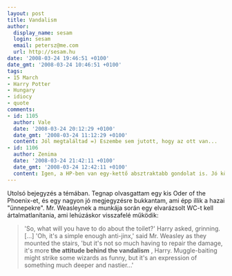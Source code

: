 ```yaml
---
layout: post
title: Vandalism
author:
  display_name: sesam
  login: sesam
  email: petersz@me.com
  url: http://sesam.hu
date: '2008-03-24 19:46:51 +0100'
date_gmt: '2008-03-24 10:46:51 +0100'
tags:
- 15 March
- Harry Potter
- Hungary
- idiocy
- quote
comments:
- id: 1105
  author: Vale
  date: '2008-03-24 20:12:29 +0100'
  date_gmt: '2008-03-24 11:12:29 +0100'
  content: Jól megtaláltad =) Eszembe sem jutott, hogy az ott van...
- id: 1106
  author: Zenima
  date: '2008-03-24 21:42:11 +0100'
  date_gmt: '2008-03-24 12:42:11 +0100'
  content: Igen, a HP-ben van egy-kettő absztraktabb gondolat is. Jó könyv, szeretem.
---
```


Utolsó bejegyzés a témában. Tegnap olvasgattam egy kis Oder of the Phoenix-et, és egy nagyon jó megjegyzésre bukkantam, ami épp illik a hazai "ünnepekre". Mr. Weasleynek a munkája során egy elvarázsolt WC-t kell ártalmatlanítania, ami lehúzáskor visszafelé működik:

> 'So, what will you have to do about the toilet?' Harry asked, grinning. [...] 'Oh, it's a simple enough anti-jinx,' said Mr. Weasley as they mounted the stairs, 'but it's not so much having to repair the damage, it's more **the attitude behind the vandalism** , Harry. Muggle-baiting might strike some wizards as funny, but it's an expression of something much deeper and nastier...'
